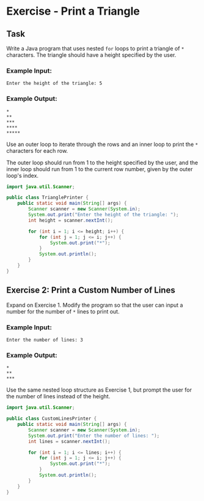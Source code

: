 # Exercise - Print a Triangle

## Task
Write a Java program that uses nested `for` loops to print a triangle of `*` characters. The triangle should have a height specified by the user.

### Example Input:
```
Enter the height of the triangle: 5
```

### Example Output:
```
*
**
***
****
*****
```

<hint title="Hint 1">

Use an outer loop to iterate through the rows and an inner loop to print the `*` characters for each row.

</hint>

<hint title="Hint 2">

The outer loop should run from 1 to the height specified by the user, and the inner loop should run from 1 to the current row number, given by the outer loop's index.

</hint>

<hint title="Solution">

```java
import java.util.Scanner;

public class TrianglePrinter {
    public static void main(String[] args) {
        Scanner scanner = new Scanner(System.in);
        System.out.print("Enter the height of the triangle: ");
        int height = scanner.nextInt();

        for (int i = 1; i <= height; i++) {
            for (int j = 1; j <= i; j++) {
                System.out.print("*");
            }
            System.out.println();
        }
    }
}
```

</hint>

## Exercise 2: Print a Custom Number of Lines
Expand on Exercise 1. Modify the program so that the user can input a number for the number of `*` lines to print out.

### Example Input:
```
Enter the number of lines: 3
```

### Example Output:
```
*
**
***
```

<hint title="Hint 1">

Use the same nested loop structure as Exercise 1, but prompt the user for the number of lines instead of the height.

</hint>

<hint title="Solution">

```java
import java.util.Scanner;

public class CustomLinesPrinter {
    public static void main(String[] args) {
        Scanner scanner = new Scanner(System.in);
        System.out.print("Enter the number of lines: ");
        int lines = scanner.nextInt();

        for (int i = 1; i <= lines; i++) {
            for (int j = 1; j <= i; j++) {
                System.out.print("*");
            }
            System.out.println();
        }
    }
}
```

</hint>